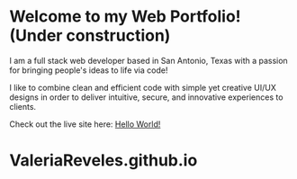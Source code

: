 # Welcome to my Web Portfolio! (Under construction)

I am a full stack web developer based in San Antonio, Texas with a passion for bringing people's ideas to life via code!

I like to combine clean and efficient code with simple yet creative UI/UX designs in order to deliver intuitive, secure, and innovative experiences to clients. 

Check out the live site here: [Hello World!](https://valeriareveles.github.io)


# ValeriaReveles.github.io
